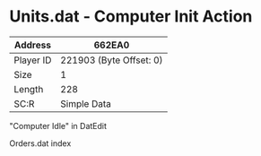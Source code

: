 
#  Units.dat - Computer Init Action
Address   | 662EA0
----------|-------------
Player ID | 221903 (Byte Offset: 0)
Size 	  | 1
Length 	  | 228
SC:R      | Simple Data

"Computer Idle" in DatEdit
Orders.dat index
